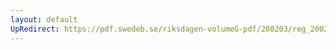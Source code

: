```yaml
---
layout: default
UpRedirect: https://pdf.swedeb.se/riksdagen-volumeG-pdf/200203/reg_200203/reg_200203_0167.pdf
---
```

